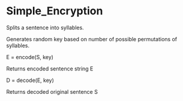 # Simple_Encryption
Splits a sentence into syllables. 

Generates random key based on number of possible permutations of syllables. 

  E = encode(S, key)

Returns encoded sentence string E

  D = decode(E, key)
  
Returns decoded original sentence S

